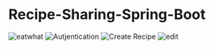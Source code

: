 # Recipe-Sharing-Spring-Boot
![eatwhat](https://user-images.githubusercontent.com/98362008/207758013-35fed386-5fa5-4570-87e7-e3fecc23be23.png)
![Autjentication](https://user-images.githubusercontent.com/98362008/207758093-89136361-52d8-498e-8f21-f3bbdce647b3.png)
![Create Recipe](https://user-images.githubusercontent.com/98362008/207758348-03bc55c3-4e45-4c0f-b824-ccbdce09696a.png)
![edit](https://user-images.githubusercontent.com/98362008/207758494-da4a1df2-c82b-4447-b8fd-dc0da40340e4.png)

